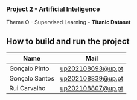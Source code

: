 ### Project 2 - **Artificial Inteligence**

Theme O - Supervised Learning - **Titanic Dataset**

## How to build and run the project

|   Name    |   Mail    |
| --- | --- |
| Gonçalo Pinto | up202108693@up.pt |
| Gonçalo Santos | up202108839@up.pt |
| Rui Carvalho | up202108807@up.pt |
